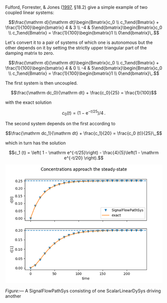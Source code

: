 Fulford, Forrester, & Jones ([1997](references.rst), §18.2) give a simple example of two coupled linear systems: 

```math
\frac{\mathrm d}{\mathrm dt}\begin{Bmatrix}c_0 \\ c_1\end{Bmatrix}
+ \frac{1}{100}\begin{bmatrix} 4 & 3 \\ -4 & 5\end{bmatrix}\begin{Bmatrix}c_0 \\ c_1\end{Bmatrix}
= \frac{1}{100}\begin{bmatrix}1 \\ 0\end{bmatrix}\,.
```
Let's convert it to a pair of systems of which one is autonomous but the other depends on it by setting the strictly upper triangular part of the damping matrix to zero.

```math
\frac{\mathrm d}{\mathrm dt}\begin{Bmatrix}c_0 \\ c_1\end{Bmatrix}
+ \frac{1}{100}\begin{bmatrix} 4 & 0 \\ -4 & 5\end{bmatrix}\begin{Bmatrix}c_0 \\ c_1\end{Bmatrix}
= \frac{1}{100}\begin{bmatrix}1 \\ 0\end{bmatrix}\,.
```

The first system is then uncoupled.

```math
\frac{\mathrm dc_0}{\mathrm dt} + \frac{c_0}{25} = \frac{1}{100}
```
with the exact solution
```math
c_0 (t) = \left(1 - \mathrm e^{-t/25}\right)/4\,.
```
The second system depends on the first according to
```math
\frac{\mathrm dc_1}{\mathrm dt} + \frac{c_1}{20} = \frac{c_0 (t)}{25}\,,
```
which in turn has the solution
```math
c_1 (t) = 
\left(
  1 - \mathrm e^{-t/25}\right) - \frac{4}{5}\left(1 - \mathrm e^{-t/20}
\right).
```

![tanks.png](tanks.png)

*Figure:—* A SignalFlowPathSys consisting of one ScalarLinearDySys
driving another
